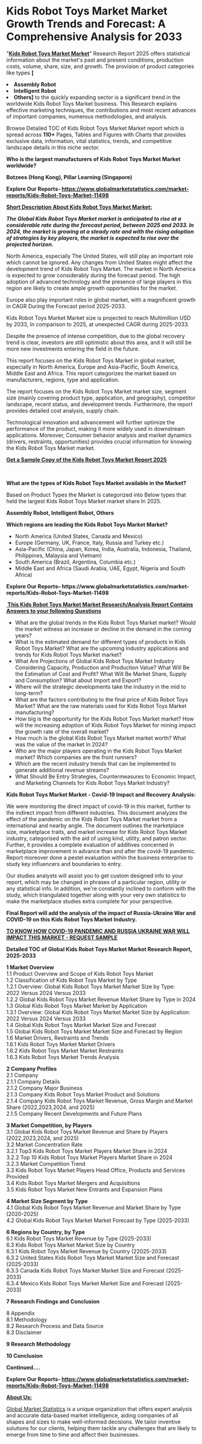 <H1>Kids Robot Toys Market Market Growth Trends and Forecast: A Comprehensive Analysis for 2033</H1><p>"<strong><a href="https://www.globalmarketstatistics.com/market-reports/Kids-Robot-Toys-Market-11498">Kids Robot Toys Market Market</a></strong>" Research Report 2025 offers statistical information about the market's past and present conditions, production costs, volume, share, size, and growth. The provision of product categories like types&nbsp;<strong>[<li>Assembly Robot<li>Intelligent Robot<li>Others]</strong>&nbsp;to the quickly expanding sector is a significant trend in the worldwide Kids Robot Toys Market business. This Research explains effective marketing techniques, the contributions and most recent advances of important companies, numerous methodologies, and analysis.</p><p>Browse Detailed TOC of Kids Robot Toys Market Market report which is spread across&nbsp;<strong>110+</strong>&nbsp;Pages, Tables and Figures with Charts that provides exclusive data, information, vital statistics, trends, and competitive landscape details in this niche sector.</p><p><strong>Who is the largest manufacturers of Kids Robot Toys Market Market worldwide?</strong></p><p><strong>Botzees (Hong Kong), Pillar Learning (Singapore)</strong></p><p><strong>Explore Our Reports-&nbsp;<a href="https://www.globalmarketstatistics.com/market-reports/Kids-Robot-Toys-Market-11498">https://www.globalmarketstatistics.com/market-reports/Kids-Robot-Toys-Market-11498</a></strong></p><p><strong><u>Short Description About Kids Robot Toys Market Market:</u></strong></p><p><strong><em>The Global Kids Robot Toys Market market is anticipated to rise at a considerable rate during the forecast period, between 2025 and 2033. In 2024, the market is growing at a steady rate and with the rising adoption of strategies by key players, the market is expected to rise over the projected horizon.</em></strong></p><p>North America, especially The United States, will still play an important role which cannot be ignored. Any changes from United States might affect the development trend of Kids Robot Toys Market. The market in North America is expected to grow considerably during the forecast period. The high adoption of advanced technology and the presence of large players in this region are likely to create ample growth opportunities for the market.</p><p>Europe also play important roles in global market, with a magnificent growth in CAGR During the Forecast period 2025-2033.</p><p>Kids Robot Toys Market Market size is projected to reach Multimillion USD by 2033, In comparison to 2025, at unexpected CAGR during 2025-2033.</p><p>Despite the presence of intense competition, due to the global recovery trend is clear, investors are still optimistic about this area, and it will still be more new investments entering the field in the future.</p><p>This report focuses on the Kids Robot Toys Market in global market, especially in North America, Europe and Asia-Pacific, South America, Middle East and Africa. This report categorizes the market based on manufacturers, regions, type and application.</p><p>The report focuses on the Kids Robot Toys Market market size, segment size (mainly covering product type, application, and geography), competitor landscape, recent status, and development trends. Furthermore, the report provides detailed cost analysis, supply chain.</p><p>Technological innovation and advancement will further optimize the performance of the product, making it more widely used in downstream applications. Moreover, Consumer behavior analysis and market dynamics (drivers, restraints, opportunities) provides crucial information for knowing the Kids Robot Toys Market market.</p><p><strong><u>Get a Sample Copy of the Kids Robot Toys Market Report 2025</u></strong></p><p>&nbsp;</p><p><strong>What are the types of Kids Robot Toys Market available in the Market?</strong></p><p>Based on Product Types the Market is categorized into Below types that held the largest Kids Robot Toys Market market share In 2025.</p><p><strong>Assembly Robot, Intelligent Robot, Others</strong></p><p><strong>Which regions are leading the Kids Robot Toys Market Market?</strong></p><ul><li>North America (United States, Canada and Mexico)</li><li>Europe (Germany, UK, France, Italy, Russia and Turkey etc.)</li><li>Asia-Pacific (China, Japan, Korea, India, Australia, Indonesia, Thailand, Philippines, Malaysia and Vietnam)</li><li>South America (Brazil, Argentina, Columbia etc.)</li><li>Middle East and Africa (Saudi Arabia, UAE, Egypt, Nigeria and South Africa)</li></ul><p><strong>Explore Our Reports&ndash;&nbsp;https://www.globalmarketstatistics.com/market-reports/Kids-Robot-Toys-Market-11498</strong></p><p><strong><u>&nbsp;This Kids Robot Toys Market Market Research/Analysis Report Contains Answers to your following Questions</u></strong></p><ul><li>What are the global trends in the Kids Robot Toys Market market? Would the market witness an increase or decline in the demand in the coming years?</li><li>What is the estimated demand for different types of products in Kids Robot Toys Market? What are the upcoming industry applications and trends for Kids Robot Toys Market market?</li><li>What Are Projections of Global Kids Robot Toys Market Industry Considering Capacity, Production and Production Value? What Will Be the Estimation of Cost and Profit? What Will Be Market Share, Supply and Consumption? What about Import and Export?</li><li>Where will the strategic developments take the industry in the mid to long-term?</li><li>What are the factors contributing to the final price of Kids Robot Toys Market? What are the raw materials used for Kids Robot Toys Market manufacturing?</li><li>How big is the opportunity for the Kids Robot Toys Market market? How will the increasing adoption of Kids Robot Toys Market for mining impact the growth rate of the overall market?</li><li>How much is the global Kids Robot Toys Market market worth? What was the value of the market In 2024?</li><li>Who are the major players operating in the Kids Robot Toys Market market? Which companies are the front runners?</li><li>Which are the recent industry trends that can be implemented to generate additional revenue streams?</li><li>What Should Be Entry Strategies, Countermeasures to Economic Impact, and Marketing Channels for Kids Robot Toys Market Industry?</li></ul><p><strong>Kids Robot Toys Market Market - Covid-19 Impact and Recovery Analysis:</strong></p><p>We were monitoring the direct impact of covid-19 in this market, further to the indirect impact from different industries. This document analyzes the effect of the pandemic on the Kids Robot Toys Market market from a international and nearby angle. The document outlines the marketplace size, marketplace traits, and market increase for Kids Robot Toys Market industry, categorised with the aid of using kind, utility, and patron sector. Further, it provides a complete evaluation of additives concerned in marketplace improvement in advance than and after the covid-19 pandemic. Report moreover done a pestel evaluation within the business enterprise to study key influencers and boundaries to entry.</p><p>Our studies analysts will assist you to get custom designed info to your report, which may be changed in phrases of a particular region, utility or any statistical info. In addition, we're constantly inclined to conform with the study, which triangulated together along with your very own statistics to make the marketplace studies extra complete for your perspective.</p><p><strong>Final Report will add the analysis of the impact of Russia-Ukraine War and COVID-19 on this Kids Robot Toys Market Industry.</strong></p><p><strong><u><a href="https://www.globalmarketstatistics.com/market-reports/Kids-Robot-Toys-Market-11498">TO KNOW HOW COVID-19 PANDEMIC AND RUSSIA UKRAINE WAR WILL IMPACT THIS MARKET - REQUEST SAMPLE</a></u></strong></p><p><strong>Detailed TOC of Global Kids Robot Toys Market Market Research Report, 2025-2033</strong></p><p><strong>1 Market Overview</strong><br /> 1.1 Product Overview and Scope of Kids Robot Toys Market<br /> 1.2 Classification of Kids Robot Toys Market by Type<br /> 1.2.1 Overview: Global Kids Robot Toys Market Market Size by Type: 2022&nbsp;Versus 2024 Versus 2033<br /> 1.2.2 Global Kids Robot Toys Market Revenue Market Share by Type in 2024<br /> 1.3 Global Kids Robot Toys Market Market by Application<br /> 1.3.1 Overview: Global Kids Robot Toys Market Market Size by Application: 2022&nbsp;Versus 2024 Versus 2033<br /> 1.4 Global Kids Robot Toys Market Market Size and Forecast<br /> 1.5 Global Kids Robot Toys Market Market Size and Forecast by Region<br /> 1.6 Market Drivers, Restraints and Trends<br /> 1.6.1 Kids Robot Toys Market Market Drivers<br /> 1.6.2 Kids Robot Toys Market Market Restraints<br /> 1.6.3 Kids Robot Toys Market Trends Analysis</p><p><strong>2 Company Profiles</strong><br /> 2.1 Company<br /> 2.1.1 Company Details<br /> 2.1.2 Company Major Business<br /> 2.1.3 Company Kids Robot Toys Market Product and Solutions<br /> 2.1.4 Company Kids Robot Toys Market Revenue, Gross Margin and Market Share (2022,2023,2024, and 2025)<br /> 2.1.5 Company Recent Developments and Future Plans</p><p><strong>3 Market Competition, by Players</strong><br /> 3.1 Global Kids Robot Toys Market Revenue and Share by Players (2022,2023,2024, and 2025)<br /> 3.2 Market Concentration Rate<br /> 3.2.1 Top3 Kids Robot Toys Market Players Market Share in 2024<br /> 3.2.2 Top 10 Kids Robot Toys Market Players Market Share in 2024<br /> 3.2.3 Market Competition Trend<br /> 3.3 Kids Robot Toys Market Players Head Office, Products and Services Provided<br /> 3.4 Kids Robot Toys Market Mergers and Acquisitions<br /> 3.5 Kids Robot Toys Market New Entrants and Expansion Plans</p><p><strong>4 Market Size Segment by Type</strong><br /> 4.1 Global Kids Robot Toys Market Revenue and Market Share by Type (2020-2025)<br /> 4.2 Global Kids Robot Toys Market Market Forecast by Type (2025-2033)</p><p><strong>6 Regions by Country, by Type</strong><br /> 6.1 Kids Robot Toys Market Revenue by Type (2025-2033)<br /> 6.3 Kids Robot Toys Market Market Size by Country<br /> 6.3.1 Kids Robot Toys Market Revenue by Country (22025-2033)<br /> 6.3.2 United States Kids Robot Toys Market Market Size and Forecast (2025-2033)<br /> 6.3.3 Canada Kids Robot Toys Market Market Size and Forecast (2025-2033)<br /> 6.3.4 Mexico Kids Robot Toys Market Market Size and Forecast (2025-2033)</p><p><strong>7 Research Findings and Conclusion</strong></p><p>8 Appendix<br /> 8.1 Methodology<br /> 8.2 Research Process and Data Source<br /> 8.3 Disclaimer</p><p><strong>9 Research Methodology</strong></p><p><strong>10 Conclusion</strong></p><p><strong>Continued&hellip;.</strong></p><p><strong>Explore Our Reports-&nbsp;<a href="https://www.globalmarketstatistics.com/market-reports/Kids-Robot-Toys-Market-11498">https://www.globalmarketstatistics.com/market-reports/Kids-Robot-Toys-Market-11498</a></strong></p><p><strong><u>About Us:</u></strong></p><p><a href="https://www.globalmarketstatistics.com/">Global Market Statistics</a> is a unique organization that offers expert analysis and accurate data-based market intelligence, aiding companies of all shapes and sizes to make well-informed decisions. We tailor inventive solutions for our clients, helping them tackle any challenges that are likely to emerge from time to time and affect their businesses.</p><p>&nbsp;</p>
